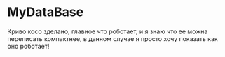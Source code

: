 # MyDataBase
Криво косо зделано, главное что роботает, и я знаю что ее можна переписать компактнее, в данном случае я просто хочу показать как оно роботает!
